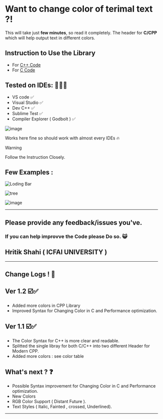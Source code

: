 # Want to change color of terimal text  ?!

This will take just **few minutes**, so read it completely. 
The header for **C/CPP**  which will help output text in different colors.

## Instruction to Use the Library
- For [C++ Code](https://github.com/ArcShahi/arc_color/blob/main/C%2B%2B/Read_ME.md)
- For [C Code](https://github.com/ArcShahi/arc_color/blob/main/C/Read_Me.md)





## Tested on IDEs: 🧑🏻‍💻

- VS code ✅
- Visual Studio ✅
- Dev C++   ✅
- Sublime Test  ✅
- Compiler Explorer ( Godbolt )  ✅
  
![image](https://github.com/ArcShahi/arc_color/assets/90377780/666947ce-f5f4-4520-a60f-f5c8257b8645)

   Works here fine so should work with almost every IDEs 🔥



> [!WARNING]
> Follow the Instruction Closely.



## Few Examples :



![Loding Bar](https://github.com/ArcShahi/arc_color/assets/90377780/96a826c8-75c9-4c4d-bb4f-6af23aae6472)

![tree](https://github.com/ArcShahi/arc_color/assets/90377780/b37e0791-fd21-49ca-bf45-87e94eb68675)


![image](https://github.com/ArcShahi/arc_color/assets/90377780/ad8e9475-2da3-4ea5-8380-bba47c1ee2e5)




---




## Please provide any feedback/issues you've. 
### If you can help improvve the Code please Do so. 😺

## Hritik Shahi  ( ICFAI UNIVERSITY )


---

## Change Logs ! 📑
## Ver 1.2  ☑️✅
- Added more colors in CPP Library
-  Improved Syntax for Changing  Color in C and Performance optimization.

## Ver 1.1  ☑️✅
- The Color Syntax for C++ is more clear and readable. 
- Splitted the single libray for both C/C++ into two different Header for Modern CPP.
- Added more colors : see color table

## What's next ? ❓
- Possible Syntax improvement for Changing  Color in C and Performance optimization.
- New Colors
- RGB Color Support ( Distant Future ).
- Text Styles ( Italic, Fainted , crossed, Underlined).


---
